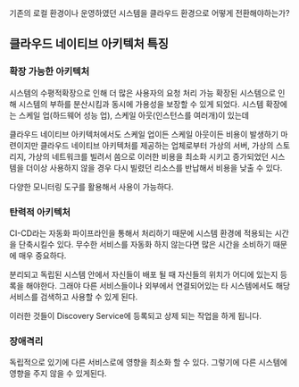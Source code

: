 기존의 로컬 환경이나 운영하였던 시스템을 클라우드 환경으로 어떻게 전환해야하는가?

## 클라우드 네이티브 아키텍처 특징

### 확장 가능한 아키텍처
시스템의 수평적확장으로 인해 더 많은 사용자의 요청 처리 가능
확장된 시스템으로 인해 시스템의 부하를 분산시킴과 동시에 가용성을 보장할 수 있게 되었다.
시스템 확장에는 스케일 업(하드웨어 성능 업), 스케일 아웃(인스턴스를 여러개)이 있는데

클라우드 네이티브 아키텍처에서도 스케일 업이든 스케일 아웃이든 비용이 발생하기 마련이지만
클라우드 네이티브 아키텍처를 제공하는 업체로부터 가상의 서버, 가상의 스토리지, 가상의 네트워크를 빌려서 씀으로 이러한 비용을 최소화 시키고 증가되었던 시스템을 더이상 사용하지 않을 경우 다시 빌렸던 리소스를 반납해서 비용을 낮출 수 있다.

다양한 모니터링 도구를 활용해서 사용이 가능하다.

### 탄력적 아키텍처 
CI-CD라는 자동화 파이프라인을 통해서 처리하기 때문에 시스템 환경에 적용되는 시간을 단축시킬수 있다.
무수한 서비스를 자동화 하지 않는다면 많은 시간을 소비하기 때문에 매우 중요하다.

분리되고 독립된 시스템 안에서 자신들이 배포 될 때 자신들의 위치가 어디에 있는지 등록을 해야한다.
그래야 다른 서비스들이나 외부에서 연결되어있는 타 시스템에서도 해당 서비스를 검색하고 사용할 수 있게 된다.

이러한 것들이 Discovery Service에  등록되고 상제 되는 작업을 하게 됩니다.

### 장애격리
독립적으로 있기에 다른 서비스로에 영향을 최소화 할 수 있다. 그렇기에 다른 시스템에 영향을 주지 않을 수 있게된다. 

